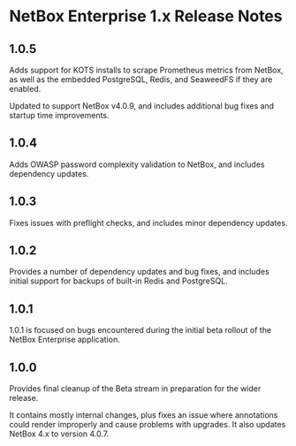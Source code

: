 # NetBox Enterprise 1.x Release Notes

## 1.0.5

Adds support for KOTS installs to scrape Prometheus metrics from NetBox, as well as the embedded PostgreSQL, Redis, and SeaweedFS if they are enabled.

Updated to support NetBox v4.0.9, and includes additional bug fixes and startup time improvements.

## 1.0.4

Adds OWASP password complexity validation to NetBox, and includes dependency updates.

## 1.0.3

Fixes issues with preflight checks, and includes minor dependency updates.

## 1.0.2

Provides a number of dependency updates and bug fixes, and includes initial support for backups of built-in Redis and PostgreSQL.

## 1.0.1

1.0.1 is focused on bugs encountered during the initial beta rollout of the NetBox Enterprise application.

## 1.0.0

Provides final cleanup of the Beta stream in preparation for the wider release.

It contains mostly internal changes, plus fixes an issue where annotations could render improperly and cause problems with upgrades.
It also updates NetBox 4.x to version 4.0.7.